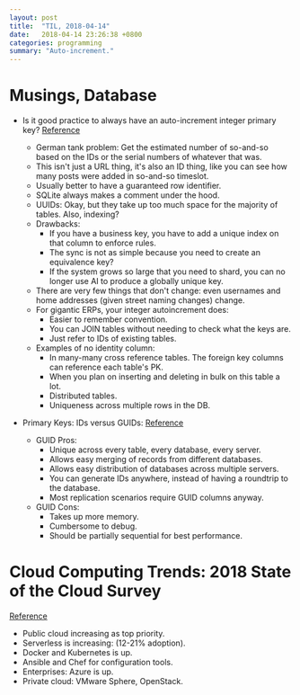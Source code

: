 ```yaml
---
layout: post
title:  "TIL, 2018-04-14"
date:   2018-04-14 23:26:38 +0800
categories: programming
summary: "Auto-increment."
---
```


# Musings, Database

- Is it good practice to always have an auto-increment integer primary key? [Reference](https://softwareengineering.stackexchange.com/questions/328458/is-it-good-practice-to-always-have-an-autoincrement-integer-primary-key?utm_medium=organic&utm_source=google_rich_qa&utm_campaign=google_rich_qa)
  - German tank problem: Get the estimated number of so-and-so based on the IDs or the serial numbers of whatever that was.
  - This isn't just a URL thing, it's also an ID thing, like you can see how many posts were added in so-and-so timeslot.
  - Usually better to have a guaranteed row identifier.
  - SQLite always makes a comment under the hood.
  - UUIDs: Okay, but they take up too much space for the majority of tables. Also, indexing?
  - Drawbacks:
    - If you have a business key, you have to add a unique index on that column to enforce rules.
    - The sync is not as simple because you need to create an equivalence key?
    - If the system grows so large that you need to shard, you can no longer use AI to produce a globally unique key.
  - There are very few things that don't change: even usernames and home addresses (given street naming changes) change.
  - For gigantic ERPs, your integer autoincrement does:
    - Easier to remember convention.
    - You can JOIN tables without needing to check what the keys are.
    - Just refer to IDs of existing tables.
  - Examples of no identity column:
    - In many-many cross reference tables. The foreign key columns can reference each table's PK.
    - When you plan on inserting and deleting in bulk on this table a lot.
    - Distributed tables.
    - Uniqueness across multiple rows in the DB.

- Primary Keys: IDs versus GUIDs: [Reference](https://blog.codinghorror.com/primary-keys-ids-versus-guids/)
  - GUID Pros:
    - Unique across every table, every database, every server.
    - Allows easy merging of records from different databases.
    - Allows easy distribution of databases across multiple servers.
    - You can generate IDs anywhere, instead of having a roundtrip to the database.
    - Most replication scenarios require GUID columns anyway.
  - GUID Cons:
    - Takes up more memory.
    - Cumbersome to debug.
    - Should be partially sequential for best performance.

# Cloud Computing Trends: 2018 State of the Cloud Survey
[Reference](https://www.rightscale.com/blog/cloud-industry-insights/cloud-computing-trends-2018-state-cloud-survey)

- Public cloud increasing as top priority.
- Serverless is increasing: (12-21% adoption).
- Docker and Kubernetes is up.
- Ansible and Chef for configuration tools.
- Enterprises: Azure is up.
- Private cloud: VMware Sphere, OpenStack.


